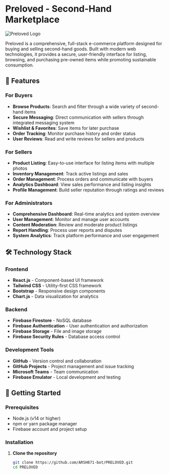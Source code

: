 # Preloved - Second-Hand Marketplace

![Preloved Logo](https://via.placeholder.com/400x100/4CAF50/white?text=PRELOVED)

Preloved is a comprehensive, full-stack e-commerce platform designed for buying and selling second-hand goods. Built with modern web technologies, it provides a secure, user-friendly interface for listing, browsing, and purchasing pre-owned items while promoting sustainable consumption.

## 🌟 Features

### For Buyers
- **Browse Products**: Search and filter through a wide variety of second-hand items
- **Secure Messaging**: Direct communication with sellers through integrated messaging system
- **Wishlist & Favorites**: Save items for later purchase
- **Order Tracking**: Monitor purchase history and order status
- **User Reviews**: Read and write reviews for sellers and products

### For Sellers
- **Product Listing**: Easy-to-use interface for listing items with multiple photos
- **Inventory Management**: Track active listings and sales
- **Order Management**: Process orders and communicate with buyers
- **Analytics Dashboard**: View sales performance and listing insights
- **Profile Management**: Build seller reputation through ratings and reviews

### For Administrators
- **Comprehensive Dashboard**: Real-time analytics and system overview
- **User Management**: Monitor and manage user accounts
- **Content Moderation**: Review and moderate product listings
- **Report Handling**: Process user reports and disputes
- **System Analytics**: Track platform performance and user engagement

## 🛠️ Technology Stack

### Frontend
- **React.js** - Component-based UI framework
- **Tailwind CSS** - Utility-first CSS framework
- **Bootstrap** - Responsive design components
- **Chart.js** - Data visualization for analytics

### Backend
- **Firebase Firestore** - NoSQL database
- **Firebase Authentication** - User authentication and authorization
- **Firebase Storage** - File and image storage
- **Firebase Security Rules** - Database access control

### Development Tools
- **GitHub** - Version control and collaboration
- **GitHub Projects** - Project management and issue tracking
- **Microsoft Teams** - Team communication
- **Firebase Emulator** - Local development and testing

## 🚀 Getting Started

### Prerequisites
- Node.js (v14 or higher)
- npm or yarn package manager
- Firebase account and project setup

### Installation

1. **Clone the repository**
   ```bash
   git clone https://github.com/ARSH871-bot/PRELOVED.git
   cd PRELOVED

